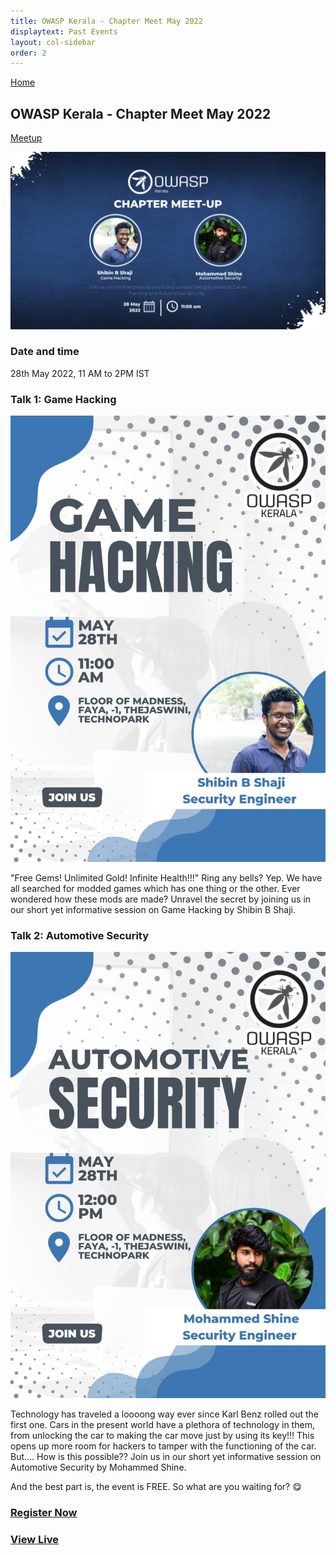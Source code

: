 ```yaml
---
title: OWASP Kerala - Chapter Meet May 2022
displaytext: Past Events
layout: col-sidebar
order: 2
---
```


[Home](../index.html)

## **OWASP Kerala - Chapter Meet May 2022**

[Meetup](https://www.meetup.com/OWASP-Kerala-Chapter/events/286068353/)

![OWASP Kerala - Chapter Meet May 2022](../assets/images/owasp-kerala-chapter-meet-may-2022.png)

### Date and time

  28th May 2022, 11 AM  to 2PM IST

### Talk 1: Game Hacking

![OWASP Kerala - Chapter Meet May 2022 - Game hacking](../assets/images/owasp-kerala-chapter-meet-may-2022-game-hacking.jpeg)

"Free Gems! Unlimited Gold! Infinite Health!!!"
Ring any bells? Yep. We have all searched for modded games which has one thing or the other. Ever wondered how these mods are made? Unravel the secret by joining us in our short yet informative session on Game Hacking by Shibin B Shaji.

### Talk 2: Automotive Security

![OWASP Kerala - Chapter Meet May 2022 - Game hacking](../assets/images/owasp-kerala-chapter-meet-may-2022-automotive-security.jpeg)

Technology has traveled a loooong way ever since Karl Benz rolled out the first one. Cars in the present world have a plethora of technology in them, from unlocking the car to making the car move just by using its key!!! This opens up more room for hackers to tamper with the functioning of the car. But.... How is this possible?? Join us in our short yet informative session on Automotive Security by Mohammed Shine.

And the best part is, the event is FREE. So what are you waiting for? 😋

### [Register Now](https://www.meetup.com/OWASP-Kerala-Chapter/events/286068353/)

### [View Live](https://www.youtube.com/watch?v=TaRZgyW53oA)

